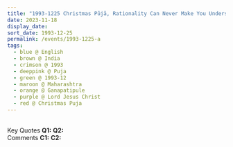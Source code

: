 ```yaml
---
title: "1993-1225 Christmas Pūjā, Rationality Can Never Make You Understand Divinity, Gaṇapatīpuḷe, Maharashtra, India"
date: 2023-11-18
display_date: 
sort_date: 1993-12-25
permalink: /events/1993-1225-a
tags:
  - blue @ English
  - brown @ India
  - crimson @ 1993
  - deeppink @ Puja
  - green @ 1993-12
  - maroon @ Maharashtra
  - orange @ Ganapatipule
  - purple @ Lord Jesus Christ
  - red @ Christmas Puja  
---
```


<br>

<wave-list>
  <list-title color="DarkSeaGreen" width="55">Key Quotes</list-title>
  <list-item color="BlanchedAlmond" width="280"><b>Q1:</b> <i></i></list-item>
  <list-item color="Lavender" width="280"><b>Q2:</b> <i></i></list-item>
</wave-list>

<br>

<wave-list>
  <list-title color="DarkSeaGreen" width="55">Comments</list-title>
  <list-item color="BlanchedAlmond" width="280"><b>C1:</b> <i></i></list-item>
  <list-item color="Lavender" width="280"><b>C2:</b> <i></i></list-item>
</wave-list>